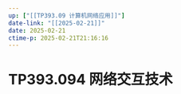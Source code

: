 ```yaml
---
up: ["[[TP393.09 计算机网络应用]]"]
date-link: "[[2025-02-21]]"
date: 2025-02-21
ctime-p: 2025-02-21T21:16:16
---
```


# TP393.094 网络交互技术
